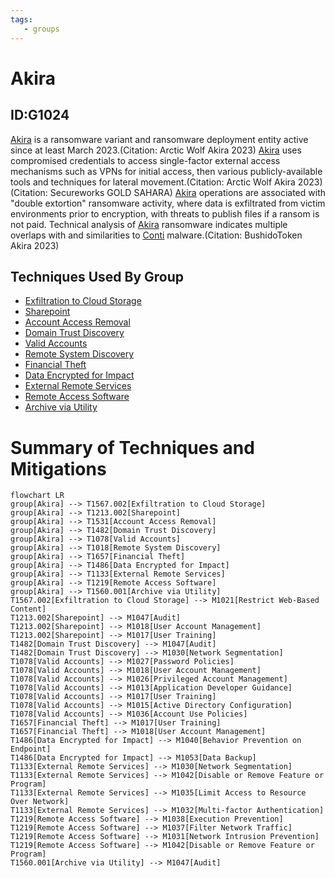 ```yaml
---
tags:
   - groups
---
```

# Akira
## ID:G1024
[Akira](/mitre/groups/G1024) is a ransomware variant and ransomware deployment entity active since at least March 2023.(Citation: Arctic Wolf Akira 2023) [Akira](/mitre/groups/G1024) uses compromised credentials to access single-factor external access mechanisms such as VPNs for initial access, then various publicly-available tools and techniques for lateral movement.(Citation: Arctic Wolf Akira 2023)(Citation: Secureworks GOLD SAHARA) [Akira](/mitre/groups/G1024) operations are associated with "double extortion" ransomware activity, where data is exfiltrated from victim environments prior to encryption, with threats to publish files if a ransom is not paid. Technical analysis of [Akira](/mitre/software/S1129) ransomware indicates multiple overlaps with and similarities to [Conti](/mitre/software/S0575) malware.(Citation: BushidoToken Akira 2023)
## Techniques Used By Group
* [Exfiltration to Cloud Storage](/mitre/techniques/T1567/002)
* [Sharepoint](/mitre/techniques/T1213/002)
* [Account Access Removal](/mitre/techniques/T1531)
* [Domain Trust Discovery](/mitre/techniques/T1482)
* [Valid Accounts](/mitre/techniques/T1078)
* [Remote System Discovery](/mitre/techniques/T1018)
* [Financial Theft](/mitre/techniques/T1657)
* [Data Encrypted for Impact](/mitre/techniques/T1486)
* [External Remote Services](/mitre/techniques/T1133)
* [Remote Access Software](/mitre/techniques/T1219)
* [Archive via Utility](/mitre/techniques/T1560/001)

# Summary of Techniques and Mitigations
```mermaid
flowchart LR
group[Akira] --> T1567.002[Exfiltration to Cloud Storage]
group[Akira] --> T1213.002[Sharepoint]
group[Akira] --> T1531[Account Access Removal]
group[Akira] --> T1482[Domain Trust Discovery]
group[Akira] --> T1078[Valid Accounts]
group[Akira] --> T1018[Remote System Discovery]
group[Akira] --> T1657[Financial Theft]
group[Akira] --> T1486[Data Encrypted for Impact]
group[Akira] --> T1133[External Remote Services]
group[Akira] --> T1219[Remote Access Software]
group[Akira] --> T1560.001[Archive via Utility]
T1567.002[Exfiltration to Cloud Storage] --> M1021[Restrict Web-Based Content]
T1213.002[Sharepoint] --> M1047[Audit]
T1213.002[Sharepoint] --> M1018[User Account Management]
T1213.002[Sharepoint] --> M1017[User Training]
T1482[Domain Trust Discovery] --> M1047[Audit]
T1482[Domain Trust Discovery] --> M1030[Network Segmentation]
T1078[Valid Accounts] --> M1027[Password Policies]
T1078[Valid Accounts] --> M1018[User Account Management]
T1078[Valid Accounts] --> M1026[Privileged Account Management]
T1078[Valid Accounts] --> M1013[Application Developer Guidance]
T1078[Valid Accounts] --> M1017[User Training]
T1078[Valid Accounts] --> M1015[Active Directory Configuration]
T1078[Valid Accounts] --> M1036[Account Use Policies]
T1657[Financial Theft] --> M1017[User Training]
T1657[Financial Theft] --> M1018[User Account Management]
T1486[Data Encrypted for Impact] --> M1040[Behavior Prevention on Endpoint]
T1486[Data Encrypted for Impact] --> M1053[Data Backup]
T1133[External Remote Services] --> M1030[Network Segmentation]
T1133[External Remote Services] --> M1042[Disable or Remove Feature or Program]
T1133[External Remote Services] --> M1035[Limit Access to Resource Over Network]
T1133[External Remote Services] --> M1032[Multi-factor Authentication]
T1219[Remote Access Software] --> M1038[Execution Prevention]
T1219[Remote Access Software] --> M1037[Filter Network Traffic]
T1219[Remote Access Software] --> M1031[Network Intrusion Prevention]
T1219[Remote Access Software] --> M1042[Disable or Remove Feature or Program]
T1560.001[Archive via Utility] --> M1047[Audit]
```
